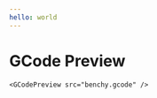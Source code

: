 ```yaml
---
hello: world
---
```


<script setup>

</script>

# GCode Preview

```
<GCodePreview src="benchy.gcode" />
```

<GCodePreview src="benchy.gcode" />

<style module>
</style>
